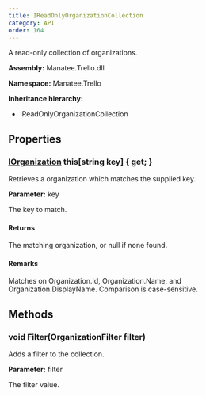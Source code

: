 ```yaml
---
title: IReadOnlyOrganizationCollection
category: API
order: 164
---
```


A read-only collection of organizations.

**Assembly:** Manatee.Trello.dll

**Namespace:** Manatee.Trello

**Inheritance hierarchy:**

- IReadOnlyOrganizationCollection

## Properties

### [IOrganization](../IOrganization#iorganization) this[string key] { get; }

Retrieves a organization which matches the supplied key.

**Parameter:** key

The key to match.

#### Returns

The matching organization, or null if none found.

#### Remarks

Matches on Organization.Id, Organization.Name, and Organization.DisplayName. Comparison is case-sensitive.

## Methods

### void Filter(OrganizationFilter filter)

Adds a filter to the collection.

**Parameter:** filter

The filter value.

